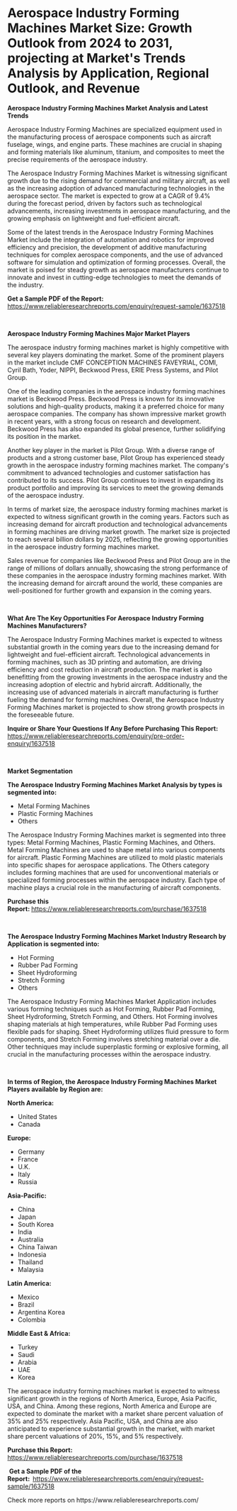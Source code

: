 <p><h1>Aerospace Industry Forming Machines Market Size: Growth Outlook from 2024 to 2031, projecting at Market's Trends Analysis by Application, Regional Outlook, and Revenue</h1></p><p><strong>Aerospace Industry Forming Machines Market Analysis and Latest Trends</strong></p>
<p><p>Aerospace Industry Forming Machines are specialized equipment used in the manufacturing process of aerospace components such as aircraft fuselage, wings, and engine parts. These machines are crucial in shaping and forming materials like aluminum, titanium, and composites to meet the precise requirements of the aerospace industry.</p><p>The Aerospace Industry Forming Machines Market is witnessing significant growth due to the rising demand for commercial and military aircraft, as well as the increasing adoption of advanced manufacturing technologies in the aerospace sector. The market is expected to grow at a CAGR of 9.4% during the forecast period, driven by factors such as technological advancements, increasing investments in aerospace manufacturing, and the growing emphasis on lightweight and fuel-efficient aircraft.</p><p>Some of the latest trends in the Aerospace Industry Forming Machines Market include the integration of automation and robotics for improved efficiency and precision, the development of additive manufacturing techniques for complex aerospace components, and the use of advanced software for simulation and optimization of forming processes. Overall, the market is poised for steady growth as aerospace manufacturers continue to innovate and invest in cutting-edge technologies to meet the demands of the industry.</p></p>
<p><strong>Get a Sample PDF of the Report:&nbsp;</strong> <a href="https://www.reliableresearchreports.com/enquiry/request-sample/1637518">https://www.reliableresearchreports.com/enquiry/request-sample/1637518</a></p>
<p>&nbsp;</p>
<p><strong>Aerospace Industry Forming Machines Major Market Players</strong></p>
<p><p>The aerospace industry forming machines market is highly competitive with several key players dominating the market. Some of the prominent players in the market include CMF CONCEPTION MACHINES FAVEYRIAL, COMI, Cyril Bath, Yoder, NIPPI, Beckwood Press, ERIE Press Systems, and Pilot Group.</p><p>One of the leading companies in the aerospace industry forming machines market is Beckwood Press. Beckwood Press is known for its innovative solutions and high-quality products, making it a preferred choice for many aerospace companies. The company has shown impressive market growth in recent years, with a strong focus on research and development. Beckwood Press has also expanded its global presence, further solidifying its position in the market.</p><p>Another key player in the market is Pilot Group. With a diverse range of products and a strong customer base, Pilot Group has experienced steady growth in the aerospace industry forming machines market. The company's commitment to advanced technologies and customer satisfaction has contributed to its success. Pilot Group continues to invest in expanding its product portfolio and improving its services to meet the growing demands of the aerospace industry.</p><p>In terms of market size, the aerospace industry forming machines market is expected to witness significant growth in the coming years. Factors such as increasing demand for aircraft production and technological advancements in forming machines are driving market growth. The market size is projected to reach several billion dollars by 2025, reflecting the growing opportunities in the aerospace industry forming machines market.</p><p>Sales revenue for companies like Beckwood Press and Pilot Group are in the range of millions of dollars annually, showcasing the strong performance of these companies in the aerospace industry forming machines market. With the increasing demand for aircraft around the world, these companies are well-positioned for further growth and expansion in the coming years.</p></p>
<p>&nbsp;</p>
<p><strong>What Are The Key Opportunities For Aerospace Industry Forming Machines Manufacturers?</strong></p>
<p><p>The Aerospace Industry Forming Machines market is expected to witness substantial growth in the coming years due to the increasing demand for lightweight and fuel-efficient aircraft. Technological advancements in forming machines, such as 3D printing and automation, are driving efficiency and cost reduction in aircraft production. The market is also benefitting from the growing investments in the aerospace industry and the increasing adoption of electric and hybrid aircraft. Additionally, the increasing use of advanced materials in aircraft manufacturing is further fueling the demand for forming machines. Overall, the Aerospace Industry Forming Machines market is projected to show strong growth prospects in the foreseeable future.</p></p>
<p><strong>Inquire or Share Your Questions If Any Before Purchasing This Report:</strong> <a href="https://www.reliableresearchreports.com/enquiry/pre-order-enquiry/1637518">https://www.reliableresearchreports.com/enquiry/pre-order-enquiry/1637518</a></p>
<p>&nbsp;</p>
<p><strong>Market Segmentation</strong></p>
<p><strong>The Aerospace Industry Forming Machines Market Analysis by types is segmented into:</strong></p>
<p><ul><li>Metal Forming Machines</li><li>Plastic Forming Machines</li><li>Others</li></ul></p>
<p><p>The Aerospace Industry Forming Machines market is segmented into three types: Metal Forming Machines, Plastic Forming Machines, and Others. Metal Forming Machines are used to shape metal into various components for aircraft. Plastic Forming Machines are utilized to mold plastic materials into specific shapes for aerospace applications. The Others category includes forming machines that are used for unconventional materials or specialized forming processes within the aerospace industry. Each type of machine plays a crucial role in the manufacturing of aircraft components.</p></p>
<p><strong>Purchase this Report:&nbsp;</strong><a href="https://www.reliableresearchreports.com/purchase/1637518">https://www.reliableresearchreports.com/purchase/1637518</a></p>
<p>&nbsp;</p>
<p><strong>The Aerospace Industry Forming Machines Market Industry Research by Application is segmented into:</strong></p>
<p><ul><li>Hot Forming</li><li>Rubber Pad Forming</li><li>Sheet Hydroforming</li><li>Stretch Forming</li><li>Others</li></ul></p>
<p><p>The Aerospace Industry Forming Machines Market Application includes various forming techniques such as Hot Forming, Rubber Pad Forming, Sheet Hydroforming, Stretch Forming, and Others. Hot Forming involves shaping materials at high temperatures, while Rubber Pad Forming uses flexible pads for shaping. Sheet Hydroforming utilizes fluid pressure to form components, and Stretch Forming involves stretching material over a die. Other techniques may include superplastic forming or explosive forming, all crucial in the manufacturing processes within the aerospace industry.</p></p>
<p>&nbsp;</p>
<p><strong>In terms of Region, the Aerospace Industry Forming Machines Market Players available by Region are:</strong></p>
<p>
    <p> <strong> North America: </strong>
        <ul>
            <li>United States</li>
            <li>Canada</li>
        </ul>
        </p> 
    <p> <strong> Europe: </strong>
        <ul>
            <li>Germany</li>
            <li>France</li>
            <li>U.K.</li>
            <li>Italy</li>
            <li>Russia</li>
        </ul>
        </p> 
    <p> <strong> Asia-Pacific: </strong>
        <ul>
            <li>China</li>
            <li>Japan</li>
            <li>South Korea</li>
            <li>India</li>
            <li>Australia</li>
            <li>China Taiwan</li>
            <li>Indonesia</li>
            <li>Thailand</li>
            <li>Malaysia</li>
        </ul>
        </p> 
    <p> <strong> Latin America: </strong>
        <ul>
            <li>Mexico</li>
            <li>Brazil</li>
            <li>Argentina Korea</li>
            <li>Colombia</li>
        </ul>
        </p> 
    <p> <strong> Middle East & Africa: </strong>
        <ul>
            <li>Turkey</li>
            <li>Saudi</li>
            <li>Arabia</li>
            <li>UAE</li>
            <li>Korea</li>
        </ul>
    </p>
    </p>
<p><p>The aerospace industry forming machines market is expected to witness significant growth in the regions of North America, Europe, Asia Pacific, USA, and China. Among these regions, North America and Europe are expected to dominate the market with a market share percent valuation of 35% and 25% respectively. Asia Pacific, USA, and China are also anticipated to experience substantial growth in the market, with market share percent valuations of 20%, 15%, and 5% respectively.</p></p>
<p><strong>Purchase this Report: </strong><a href="https://www.reliableresearchreports.com/purchase/1637518">https://www.reliableresearchreports.com/purchase/1637518</a></p>
<p>&nbsp;<strong>Get a Sample PDF of the Report:&nbsp;&nbsp;</strong><a href="https://www.reliableresearchreports.com/enquiry/request-sample/1637518">https://www.reliableresearchreports.com/enquiry/request-sample/1637518</a></p>
<p><strong></strong></p>
<p>Check more reports on https://www.reliableresearchreports.com/</p>